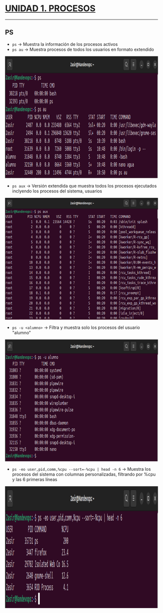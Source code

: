 # [UNIDAD 1. PROCESOS](../README.md)

---

## PS

- `ps` -> Muestra la información de los procesos activos
- `ps au` -> Muestra procesos de todos los usuarios en formato extendido

<p align="center"><img src="img/psAU.png" alt="ps" width="850" height="400"></p>

- `ps aux` -> Versión extendida que muestra todos los procesos ejecutados inclyendo los procesos del sistema, usuarios

<p align="center"><img src="img/psAUX.png" alt="psAUX" width="850" height="400"></p>

- `ps -u <alumno>` -> Filtra y muestra solo los procesos del usuario "alumno"

<p align="center"><img src="img/psU.png" alt="psU" width="850" height="400"></p>

- `ps -eo user,pid,comm,%cpu --sort=-%cpu | head -n 6` -> Muestra los procesos del sistema con columnas personalizadas, filtrando por %cpu y las 6 primeras líneas

<p align="center"><img src="img/ejercicio.png" alt="ejercicio" width="850" height="400"></p>
